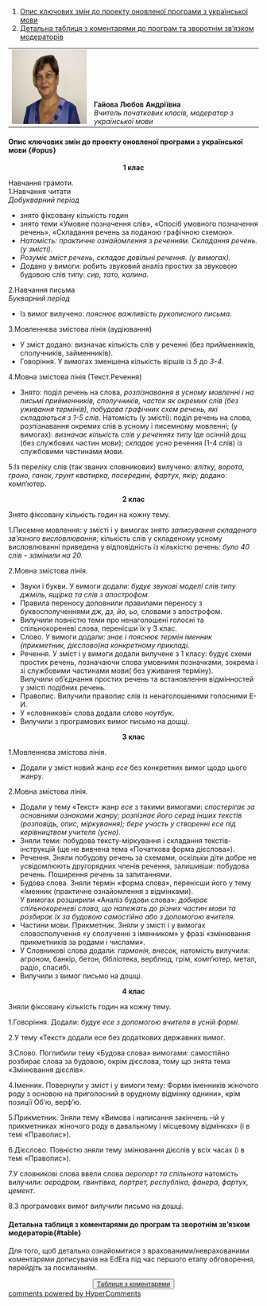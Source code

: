 <div id="hypercomments_widget" class="js-hypercomments-widget invisible"></div>

1. [Опис ключових змін до проекту оновленої програми з української мови](#opus)
2. [Детальна таблиця з коментарями до програм та зворотнім зв’язком модераторів](#table)

<table width="100%" border="0" bordercolor="0" cellpadding="0" cellspacing="0">
  <tr border="0" bordercolor="0">
    <td border="0" bordercolor="0"><div valign="bottom"><img class="image" height="150" src="8.jpg"/></div></td>
    <td valign="bottom" border="0" bordercolor="0"><b>Гайова Любов Андріївна</b>
    <br>
<i>Вчитель початкових класів, модератор з української мови</i></td>
  </tr>
</table>

#### Опис ключових змін  до проекту оновленої  програми  з української мови {#opus}

<p align="center" ><b>1 клас</b></p>

Навчання грамоти.<br>
1.Навчання читати<br>
<i>Добукварний період</i>
* знято фіксовану кількість годин
* знято теми «Умовне позначення слів», «Спосіб умовного позначення речень», «Складання речень за поданою графічною схемою».
* <i>Натомість: практичне ознайомлення з реченням. Складання речень. (у змісті).</i>
* <i>Розуміє зміст речень, складає довільні речення. (у вимогах).</i>
* Додано у вимоги: робить звуковий аналіз простих за звуковою будовою слів типу: <i>сир, тато, калина</i>.

2.Навчання письма<br>
<i>Букварний період</i>
* Із вимог вилучено: <i>пояснює важливість рукописного письма.</i><br>

3.Мовленнєва змістова лінія (аудіювання)<br>
* У зміст додано: визначає кількість слів у реченні (без прийменників, сполучників, займенників).
* Говоріння. У вимогах зменшена кількість віршів із <i>5</i> до <i>3-4</i>.<br>

4.Мовна змістова лінія (Текст.Речення) <br>
* Знято: поділ речень на слова, <i>розпізнавання в усному мовленні і на письмі прийменників, сполучників, часток як окремих слів (без уживання термінів), побудова графічних схем речень, які складаються з 1-5 слів</i>. Натомість (у змісті): поділ речень на слова, розпізнавання окремих слів в усному і писемному мовленні; (у вимогах): <i>визначає кількість слів у реченнях типу</i> Іде осінній дощ (без службових частин мови); <i>складає</i> усно речення (1-4 слів) із службовими частинами мови.<br>

5.Із переліку слів (так званих словникових) вилучено: <i>влітку, ворота, гроно, ганок, грунт кватирка, посередині, фартух, якір;</i> додано: комп’ютер.<br>

<p align="center"><b>2 клас</b></p>

Знято фіксовану кількість годин на кожну тему.<br>

1.Писемне мовлення: у змісті і у вимогах знято <i>записування складеного зв’язного висловлювання</i>; кількість слів у складеному усному висловлюванні приведена у відповідність із кількістю речень: <i>було 40 слів - замінили на 20.</i>

2.Мовна змістова лінія.<br>
* Звуки і букви. У вимоги додали: <i>будує звукові моделі слів типу джміль, ящірка та слів з апострофом.</i>
* Правила переносу доповнили правилами переносу з буквосполученнями <i>дж, дз, йо, ьо,</i> словами з апострофом.
* Вилучили повністю теми про ненаголошені голосні та спільнокореневі слова, перенісши їх у 3 клас.
* Слово. У вимоги додали: <i>знає і пояснює термін іменник (прикметник, дієслово)на конкретному прикладі.</i>
* Речення. У зміст і у вимоги додали вилучене з 1 класу: будує схеми простих речень, позначаючи слова умовними позначками, зокрема і зі службовими частинами мови( без уживання терміну).<br>
Вилучили об’єднання простих речень та встановлення відмінностей у змісті подібних речень.
* Правопис. Вилучили правопис слів із ненаголошеними голосними Е-И.
*  У «словникові» слова додали слово <i>ноутбук</i>.
* Вилучили з програмових вимог письмо на дошці.<br>

<p align="center"><b>3 клас</b></p>

1.Мовленнєва змістова лінія.<br>
* Додали у зміст новий жанр <i>есе</i> без конкретних вимог щодо цього жанру.<br>

2.Мовна змістова лінія.<br>
* Додали у тему «Текст» жанр <i>есе</i> з такими вимогами: <i>спостерігає за основними ознаками жанру; розпізнає його серед інших текстів (розповідь, опис, міркування); бере участь у створенні есе під керівництвом учителя (усно).</i>
* Зняли теми: побудова тексту-міркування і складання текстів-інструкцій (ще не вивчена тема «Початкова форма дієслова»).
* Речення. Зняли побудову речень за схемами, оскільки діти добре не усвідомлюють другорядних членів речення, залишивши: побудова речень. Поширення речень за запитаннями.
* Будова слова. Зняли термін «форма слова», перенісши його у тему «Іменник (практичне ознайомлення з відмінками).<br>
У вимогах розширили «Аналіз будови слова»: <i>добирає спільнокореневі слова, що належать до різних частин мови та розбирає їх за будовою самостійно або з допомогою вчителя</i>.
* Частини мови. Прикметник. Зняли у змісті і у вимогах словосполучення «у сполученні з іменником» у фразі «змінювання прикметників за родами і числами». 
* У Словникові слова додали: <i>гармонія, внесок,</i> натомість вилучили: агроном, банкір, бетон, бібліотека, верблюд, грім, комп’ютер, метал, радіо, спасибі.
* Вилучили з вимог письмо на дошці.

<p align="center"><b>4 клас</b></p>

Зняли фіксовану кількість годин на кожну тему.<br>

1.Говоріння. Додали: <i>будує есе з допомогою вчителя в усній формі.</i>

2.У тему «Текст» додали есе без додаткових державних вимог.

3.Слово. Поглибили тему «Будова слова» вимогами: самостійно розбирає слова за будовою, окрім дієслова, тому що знята тема «Змінювання дієслів».

4.Іменник. Повернули у зміст і у вимоги тему: Форми іменників жіночого роду з основою на приголосний в орудному відмінку однини», крім позиції Об’ю, верф’ю.

5.Прикметник. Зняли тему «Вимова і написання закінчень –ій у прикметниках жіночого роду  в давальному і місцевому відмінках» (і в темі «Правопис»).

6.Дієслово. Повністю зняли тему змінювання дієслів у всіх часах (і в темі «Правопис»).

7.У словникові слова ввели слова <i>аеропорт та спільнота</i> натомість вилучили: <i>аеродром, гвинтівка, портрет, республіка, фанера, фартух, цемент</i>.

8.З програмових вимог вилучили письмо на дошці.  

#### Детальна таблиця з коментарями до програм та зворотнім зв’язком модераторів{#table}

Для того, щоб детально ознайомитися з врахованими/неврахованими коментарями дописувачів на EdEra під час першого етапу обговорення, перейдіть за посиланням. 
<br>
<form align="center">
  <button><a href="https://docs.google.com/document/d/1GL0n1Qpm0bOs8_mDnh1H3MONxOJ51Yks_s_Hv70L0qs/edit">Таблиця з коментарями</a></button>
</form>

<div class="js-hypercomments-container">
    <a href="http://hypercomments.com" class="hc-link" title="comments widget">comments powered by HyperComments</a>
</div>
